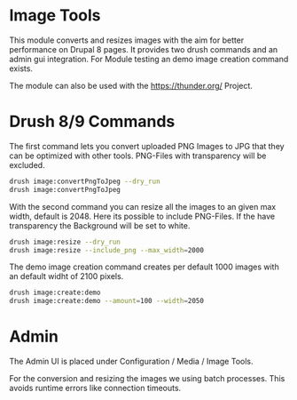 # Image Tools

This module converts and resizes images with the aim for better performance on Drupal 8 pages. It provides two drush commands and an admin gui integration. For Module testing an demo image creation command exists.

The module can also be used with the <https://thunder.org/> Project.

# Drush 8/9 Commands

The first command lets you convert uploaded PNG Images to JPG that they can be optimized with other tools. PNG-Files with transparency will be excluded.

```bash
drush image:convertPngToJpeg --dry_run
drush image:convertPngToJpeg 
```

With the second command you can resize all the images to an given max width, default is 2048. Here its possible to include PNG-Files. If the have transparency the Background will be set to white.

```bash
drush image:resize --dry_run
drush image:resize --include_png --max_width=2000
```

The demo image creation command creates per default 1000 images with an default widht of 2100 pixels. 

```bash
drush image:create:demo
drush image:create:demo --amount=100 --width=2050
```

# Admin

The Admin UI is placed under Configuration / Media / Image Tools. 

For the conversion and resizing the images we using batch processes. This avoids runtime errors like connection timeouts. 